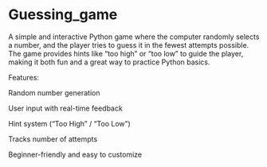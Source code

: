 # Guessing_game
A simple and interactive Python game where the computer randomly selects a number, and the player tries to guess it in the fewest attempts possible. The game provides hints like “too high” or “too low” to guide the player, making it both fun and a great way to practice Python basics.

Features:

Random number generation

User input with real-time feedback

Hint system (“Too High” / “Too Low”)

Tracks number of attempts

Beginner-friendly and easy to customize
